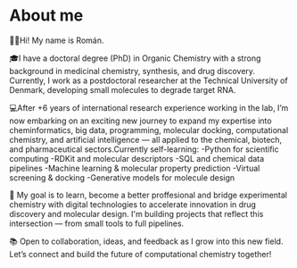 # About me
🙋‍♂️Hi! My name is Román.

🎓I have a doctoral degree (PhD) in Organic Chemistry with a strong background in medicinal chemistry, synthesis, and drug discovery. Currently, I work as a postdoctoral researcher at the Technical University of Denmark, developing small molecules to degrade target RNA. 

💻After +6 years of international research experience working in the lab, I’m now embarking on an exciting new journey to expand my expertise into cheminformatics, big data, programming, molecular docking, computational chemistry, and artificial intelligence — all applied to the chemical, biotech, and pharmaceutical sectors.Currently self-learning:
  -Python for scientific computing
  -RDKit and molecular descriptors
  -SQL and chemical data pipelines
  -Machine learning & molecular property prediction
  -Virtual screening & docking
  -Generative models for molecule design

🔬 My goal is to learn, become a better proffesional and bridge experimental chemistry with digital technologies to accelerate innovation in drug discovery and molecular design. I'm building projects that reflect this intersection — from small tools to full pipelines.

📚 Open to collaboration, ideas, and feedback as I grow into this new field. Let’s connect and build the future of computational chemistry together!

